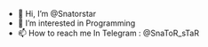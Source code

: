 - 👋 Hi, I’m @Snatorstar
- 👀 I’m interested in Programming
- 📫 How to reach me In Telegram : @SnaToR_sTaR

<!---
Snatorstar/Snatorstar is a ✨ special ✨ repository because its `README.md` (this file) appears on your GitHub profile.
You can click the Preview link to take a look at your changes.
--->
